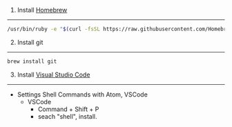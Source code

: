 1. Install [Homebrew](https://brew.sh/index_ja)
---

```sh
/usr/bin/ruby -e "$(curl -fsSL https://raw.githubusercontent.com/Homebrew/install/master/install)"
```

2. Install git
---

```sh
brew install git
```

3. Install [Visual Studio Code](https://code.visualstudio.com/)
---
- Settings Shell Commands with Atom, VSCode
  - VSCode
    - Command + Shift + P
    - seach "shell", install.
